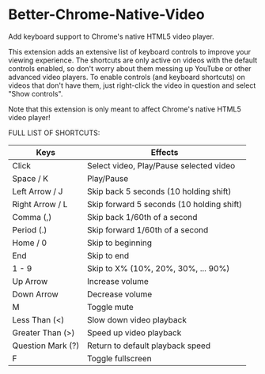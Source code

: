 # Better-Chrome-Native-Video

Add keyboard support to Chrome's native HTML5 video player.

This extension adds an extensive list of keyboard controls to improve your viewing experience. The shortcuts are only active on videos with the default controls enabled, so don't worry about them messing up YouTube or other advanced video players. To enable controls (and keyboard shortcuts) on videos that don't have them, just right-click the video in question and select "Show controls".

Note that this extension is only meant to affect Chrome's native HTML5 video player!

FULL LIST OF SHORTCUTS:

| Keys              | Effects                                   |
| ----------------- | ----------------------------------------- |
| Click             | Select video, Play/Pause selected video   |
| Space / K         | Play/Pause                                |
| Left Arrow / J    | Skip back 5 seconds (10 holding shift)    |
| Right Arrow / L   | Skip forward 5 seconds (10 holding shift) |
| Comma (,)         | Skip back 1/60th of a second              |
| Period (.)        | Skip forward 1/60th of a second           |
| Home / 0          | Skip to beginning                         |
| End               | Skip to end                               |
| 1 - 9             | Skip to X% (10%, 20%, 30%, ... 90%)       |
| Up Arrow          | Increase volume                           |
| Down Arrow        | Decrease volume                           |
| M                 | Toggle mute                               |
| Less Than (<)     | Slow down video playback                  |
| Greater Than (>)  | Speed up video playback                   |
| Question Mark (?) | Return to default playback speed          |
| F                 | Toggle fullscreen                         |

